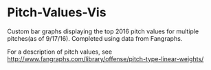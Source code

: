 # Pitch-Values-Vis

Custom bar graphs displaying the top 2016 pitch values for multiple pitches(as of 9/17/16). Completed using data from Fangraphs.

For a description of pitch values, see http://www.fangraphs.com/library/offense/pitch-type-linear-weights/
